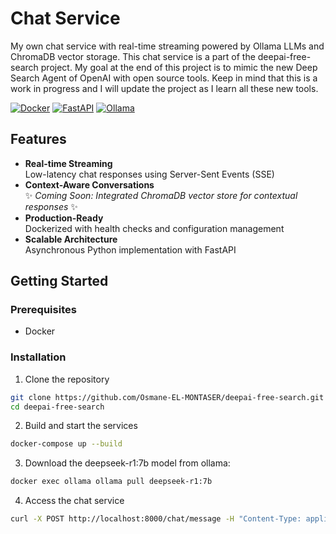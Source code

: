 # Chat Service

My own chat service with real-time streaming powered by Ollama LLMs and ChromaDB vector storage. This chat service is a part of the deepai-free-search project. My goal at the end of this project is to mimic the new Deep Search Agent of OpenAI with open source tools. Keep in mind that this is a work in progress and I will update the project as I learn all these new tools.

[![Docker](https://img.shields.io/badge/Docker-✓-blue?logo=docker)](https://www.docker.com/)
[![FastAPI](https://img.shields.io/badge/FastAPI-✓-green?logo=fastapi)](https://fastapi.tiangolo.com/)
[![Ollama](https://img.shields.io/badge/Ollama-✓-yellowgreen)](https://ollama.ai/)

## Features

- **Real-time Streaming**  
  Low-latency chat responses using Server-Sent Events (SSE)
- **Context-Aware Conversations**  
  ✨ *Coming Soon: Integrated ChromaDB vector store for contextual responses* ✨
- **Production-Ready**  
  Dockerized with health checks and configuration management
- **Scalable Architecture**  
  Asynchronous Python implementation with FastAPI

## Getting Started

### Prerequisites

- Docker

### Installation

1. Clone the repository

```bash
git clone https://github.com/Osmane-EL-MONTASER/deepai-free-search.git
cd deepai-free-search
```

2. Build and start the services

```bash
docker-compose up --build
```

3. Download the deepseek-r1:7b model from ollama:

```bash
docker exec ollama ollama pull deepseek-r1:7b
```

4. Access the chat service

```bash
curl -X POST http://localhost:8000/chat/message -H "Content-Type: application/json" -d '{"messages": [{"role": "user", "content": "Hello, who are you? Nice to meet you!"}]}'
```


